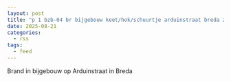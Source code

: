 ```yaml
---
layout: post
title: "p 1 bzb-04 br bijgebouw keet/hok/schuurtje arduinstraat breda 203132"
date: 2025-08-21
categories: 
  - rss
tags: 
  - feed
---
```


Brand in bijgebouw op Arduinstraat in Breda
